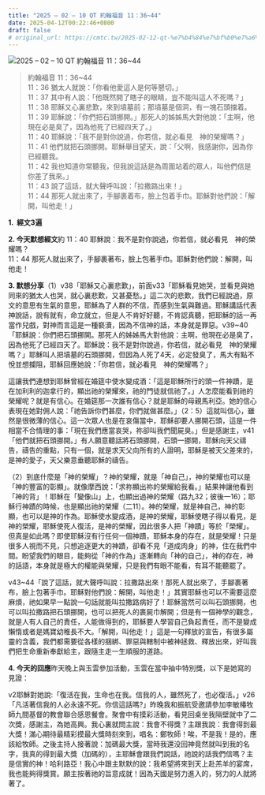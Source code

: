 ```yaml
---
title: "2025 – 02 – 10 QT 約翰福音 11：36~44"
date: 2025-04-12T00:22:46+0800
draft: false
# original_url: https://cmtc.tw/2025-02-12-qt-%e7%b4%84%e7%bf%b0%e7%a6%8f%e9%9f%b3-12%ef%bc%9a111-2
---
```


![2025 – 02 – 10 QT 約翰福音 11：36\~44](/images/qt.jpg  "2025 – 02 – 10 QT 約翰福音 11：36\~44")

> 約翰福音 11：36\~44  
> 11：36 猶太人就說：「你看他愛這人是何等懇切。」  
> 11：37 其中有人說：「他既然開了瞎子的眼睛，豈不能叫這人不死嗎？」  
> 11：38 耶穌又心裏悲歎，來到墳墓前；那墳墓是個洞，有一塊石頭擋着。  
> 11：39 耶穌說：「你們把石頭挪開。」那死人的姊姊馬大對他說：「主啊，他現在必是臭了，因為他死了已經四天了。」  
> 11：40 耶穌說：「我不是對你說過，你若信，就必看見　神的榮耀嗎？」  
> 11：41 他們就把石頭挪開。耶穌舉目望天，說：「父啊，我感謝你，因為你已經聽我。  
> 11：42 我也知道你常聽我，但我說這話是為周圍站着的眾人，叫他們信是你差了我來。」  
> 11：43 說了這話，就大聲呼叫說：「拉撒路出來！」  
> 11：44 那死人就出來了，手腳裹着布，臉上包着手巾。耶穌對他們說：「解開，叫他走！」

**1.  經文3遍**

**2. 今天默想經文**約 11：40 耶穌說：我不是對你說過，你若信，就必看見　神的榮耀嗎？  
11：44 那死人就出來了，手腳裹著布，臉上包著手巾。耶穌對他們說：解開，叫他走！

**3. 默想分享**（1）v38「耶穌又心裏悲歎」，前面v33「耶穌看見她哭，並看見與她同來的猶太人也哭，就心裏悲歎，又甚憂愁。」這二次的悲歎，我們已經說過，原文的意思有生氣的意思，耶穌為了人群的不信，而感到生氣與難過。耶穌講話代表神說話，說有就有，命立就立，但是人不肯好好聽，不肯認真聽，把耶穌的話一再當作兒戲，對神而言這是一種褻瀆，因為不信神的話，本身就是罪惡。v39\~40「耶穌說：你們把石頭挪開。那死人的姊姊馬大對他說：主啊，他現在必是臭了，因為他死了已經四天了。耶穌說：我不是對你說過，你若信，就必看見　神的榮耀嗎？」耶穌叫人把墳墓的石頭挪開，但因為人死了4天，必定發臭了，馬大有點不悅並想攔阻，耶穌回應她說：「你若信，就必看見　神的榮耀嗎？」

這讓我們連想到耶穌曾經在婚筵中使水變成酒：「這是耶穌所行的頭一件神蹟，是在加利利的迦拿行的，顯出祂的榮耀來，祂的門徒就信祂了。」人怎麼能看到祂的榮耀呢？就是有信心。在婚筵那一次誰有信心？就是耶穌的母親馬利亞。她的信心表現在她對佣人說：「祂告訴你們甚麼，你們就做甚麼。」（2：5）這就叫信心，雖然是很微薄的信心。這一次眾人也是在哀傷當中，耶穌卻要人挪開石頭，這是一件相當不合情理的事：「現在我們應當哀哭，祢卻叫我們聞屍臭。」但是感謝主，v41「他們就把石頭挪開。」有人願意聽話將石頭挪開，石頭一挪開，耶穌向天父禱告，禱告的重點，只有一個，就是求天父向所有的人證明，耶穌是被天父差來的，是神的愛子，天父樂意垂聽耶穌的禱告。

（2）到底什麼是「神的榮耀」？神的榮耀，就是「神自己」，神的榮耀也可以是「神的豐富的彰顯」。就像摩西說：「求祢顯出祢的榮耀給我看。」結果神讓他看到「神的背」！耶穌在「變像山」上，也顯出過神的榮耀（路九32；彼後一16）；耶穌行神蹟的時候，也是顯出祂的榮耀（二11）。神的榮耀，就是神自己，神的彰顯，也可以是神的作為。耶穌使水變成酒，是神的榮耀，耶穌使瞎子得以看見，是神的榮耀，耶穌使死人復活，是神的榮耀，因此很多人把「神蹟」等於「榮耀」。但真是如此嗎？即使耶穌沒有行任何一個神蹟，耶穌本身的存在，就是榮耀！只是很多人視而不見，只想追逐更大的神蹟，卻看不見「道成肉身」的神，住在我們中間。盼望我們的眼目，能夠從「神的作為」逐漸轉向「神的自己」，神的存在，神的話語，本身就是極大的權能與榮耀，只是我們有眼不能看，有耳不能聽罷了。

v43\~44「說了這話，就大聲呼叫說：拉撒路出來！那死人就出來了，手腳裹著布，臉上包著手巾。耶穌對他們說：解開，叫他走！」其實耶穌也可以不需要這麼麻煩，祂如果早一點說一句話就能叫拉撒路病好了！耶穌當然可以叫石頭挪開，也可以叫拉撒路把石頭挪開，也可以把死人的裹屍巾解開；但是有一個神學的觀念，就是人有人自己的責任，人能做得到的，耶穌要人學習自己負起責任，而不是變成懶惰或者是媽寶幼稚長不大。「解開，叫他走！」這是一句釋放的宣告，有很多屬靈的含義，我們都需要從各樣的捆綁、罪惡與轄制中被神拯救、釋放出來，好叫我們把生命重新奉獻給主，跟隨主走一生順服的道路。

**4. 今天的回應**昨天晚上與玉雲參加活動，玉雲在當中抽中特別獎，以下是她寫的見證：

v2耶穌對她說:「復活在我，生命也在我。信我的人，雖然死了，也必復活。」v26「凡活著信我的人必永遠不死。你信這話嗎?」昨晚我和振航受邀請參加李敏椿牧師九間基督的教會聯合感恩餐會。聚會中有摸彩活動，看見回桌坐我隔壁就中了二次獎，感謝主，為她高興。我心裏就問主說：我會不得獎？主跟我說：我會得到最大獎！滿心期待最精彩摸最大獎時刻來到，唱名：鄭牧師！唉，不是我！是的，應該給牧師。之後主持人接著說：加碼最大獎，當時我還没回神竟然就叫到我的名字，我真的得到最大獎（加碼的），主耶穌會跟我們說話，祂說的話我們信嗎？主是信實的神！哈利路亞！我心中跟主默默的說：我希望將來到天上赴羔羊的宴席，我也能夠得獎賞。願主按著祂的旨意成就！因為天國是努力進入的，努力的人就將著了。